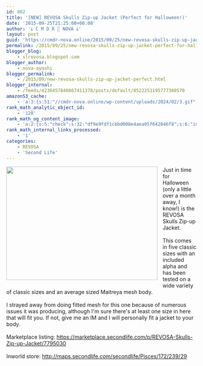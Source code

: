 ```yaml
---
id: 802
title: '[NEW] REVOSA Skulls Zip-up Jacket (Perfect for Halloween!)'
date: '2015-09-25T21:25:00+00:00'
author: '𐕣 C M D R ░ NOVA 𐕣'
layout: post
guid: 'https://cmdr-nova.online/2015/09/25/new-revosa-skulls-zip-up-jacket-perfect-for-halloween/'
permalink: /2015/09/25/new-revosa-skulls-zip-up-jacket-perfect-for-halloween/
blogger_blog:
    - slrevosa.blogspot.com
blogger_author:
    - nova-ayashi
blogger_permalink:
    - /2015/09/new-revosa-skulls-zip-up-jacket-perfect.html
blogger_internal:
    - /feeds/4230457840667411378/posts/default/8522251195777360570
amazonS3_cache:
    - 'a:3:{s:51:"//cmdr-nova.online/wp-content/uploads/2024/02/3.gif";a:1:{s:9:"timestamp";i:1715804312;}s:57:"//cmdr-nova.online/wp-content/uploads/2024/02/NoAi_01.png";a:1:{s:9:"timestamp";i:1721670036;}s:67:"//cmdr-nova.online/wp-content/uploads/2024/02/721ac29ea9cbae00.jpeg";a:1:{s:9:"timestamp";i:1715324637;}}'
rank_math_analytic_object_id:
    - '128'
rank_math_og_content_image:
    - 'a:2:{s:5:"check";s:32:"df9e9fdf1cbbd008e4aea05f642846f8";s:6:"images";a:0:{}}'
rank_math_internal_links_processed:
    - '1'
categories:
    - REVOSA
    - 'Second Life'
---
```


<div style="clear: both; text-align: center;">
<a href="http://4.bp.blogspot.com/-q9mP_2Q3OSA/VgW7Arw1MVI/AAAAAAAAANg/BDD5xjI7a_8/s1600/RSZUJA.png" style="clear: left; float: left; margin-bottom: 1em; margin-right: 1em;"><img border="0" height="300" src="http://4.bp.blogspot.com/-q9mP_2Q3OSA/VgW7Arw1MVI/AAAAAAAAANg/BDD5xjI7a_8/s400/RSZUJA.png" width="400" /></a></div>
Just in time for Halloween (only a little over a month away, I know!) is the REVOSA Skulls Zip-up Jacket.<br />
<br />
This comes in five classic sizes with an included alpha and has been tested on a wide variety of classic sizes and an average sized Maitreya mesh body.<br />
<br />
I strayed away from doing fitted mesh for this one because of numerous issues it was producing, although I'm sure there's at least one size in here that will fit you. If not, give me an IM and I will personally fit a jacket to your body.<br />
<br />
Marketplace listing: <a href="https://marketplace.secondlife.com/p/REVOSA-Skulls-Zip-up-Jacket/7795030" target="_blank" rel="noopener">https://marketplace.secondlife.com/p/REVOSA-Skulls-Zip-up-Jacket/7795030</a><br />
<br />
Inworld store: <a href="http://maps.secondlife.com/secondlife/Pisces/172/239/29" target="_blank" rel="noopener">http://maps.secondlife.com/secondlife/Pisces/172/239/29</a>